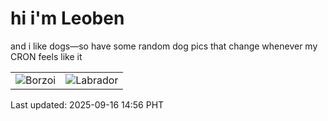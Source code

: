 # hi i'm Leoben

and i like dogs—so have some random dog pics that change whenever my CRON feels like it

|  |  |
|--------|----------|
| ![Borzoi](https://random-dog-vercel.vercel.app/api/random-borzoi?v=1758005801) | ![Labrador](https://random-dog-vercel.vercel.app/api/random-labrador?v=1758005801) |

Last updated: 2025-09-16 14:56 PHT
